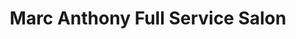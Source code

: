 ---
title: "Marc Anthony Full Service Salon"
url: /madison/marc-anthony-full-service-salon/
shop: Friseur
---